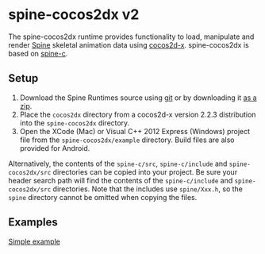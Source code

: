 # spine-cocos2dx v2

The spine-cocos2dx runtime provides functionality to load, manipulate and render [Spine](http://esotericsoftware.com) skeletal animation data using [cocos2d-x](http://www.cocos2d-x.org/). spine-cocos2dx is based on [spine-c](https://github.com/EsotericSoftware/spine-runtimes/tree/master/spine-c).

## Setup

1. Download the Spine Runtimes source using [git](https://help.github.com/articles/set-up-git) or by downloading it [as a zip](https://github.com/EsotericSoftware/spine-runtimes/archive/master.zip).
1. Place the `cocos2dx` directory from a cocos2d-x version 2.2.3 distribution into the `spine-cocos2dx` directory.
1. Open the XCode (Mac) or Visual C++ 2012 Express (Windows) project file from the `spine-cocos2dx/example` directory. Build files are also provided for Android.

Alternatively, the contents of the `spine-c/src`, `spine-c/include` and `spine-cocos2dx/src` directories can be copied into your project. Be sure your header search path will find the contents of the `spine-c/include` and `spine-cocos2dx/src` directories. Note that the includes use `spine/Xxx.h`, so the `spine` directory cannot be omitted when copying the files.

## Examples

[Simple example](https://github.com/EsotericSoftware/spine-runtimes/blob/master/spine-cocos2dx/example/Classes/ExampleLayer.cpp#L18)
